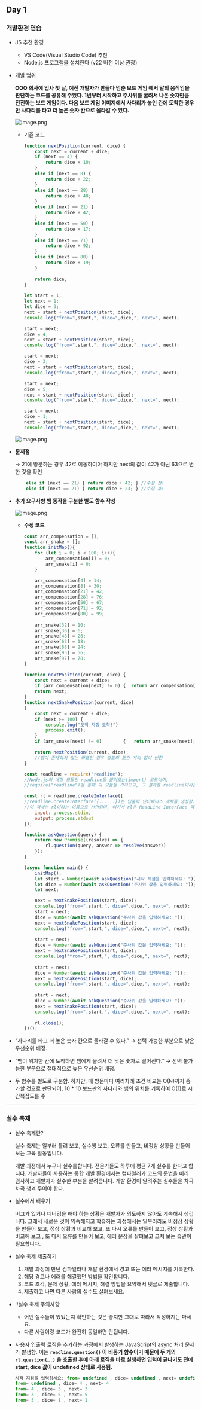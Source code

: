 ## Day 1

### 개발환경 연습

- JS 추천 환경
    - VS Code(Visual Studio Code) 추천
    - Node.js 프로그램을 설치한다 (v22 버전 이상 권장)
- 개발 범위
    
    **OOO 회사에 입사 첫 날, 예전 개발자가 만들다 멈춘 보드 게임 에서 말의 움직임을 판단하는 코드를 공유해 주었다. 1번부터 시작하고 주사위를 굴려서 나온 숫자만큼 전진하는 보드 게임이다. 다음 보드 게임 이미지에서 사다리가 놓인 칸에 도착한 경우만 사다리를 타고 더 높은 숫자 칸으로 올라갈 수 있다.**
    
    ![image.png](attachment:ccf398d1-5eab-4519-b628-c7d3f0f5cdeb:image.png)
    
    - 기존 코드
        
        ```jsx
        function nextPosition(current, dice) {
            const next = current + dice;
            if (next == 4) {
                return dice + 10;
            }
            else if (next == 8) {
                return dice + 22;
            }
            else if (next == 28) {
                return dice + 48;
            }
            else if (next == 21) {
                return dice + 42;
            }
            else if (next == 50) {
                return dice + 17;
            }
            else if (next == 71) {
                return dice + 92;
            }
            else if (next == 80) {
                return dice + 19;
            }
            
            return dice;    
        }
        
        let start = 1;
        let next = 1;
        let dice = 3;
        next = start + nextPosition(start, dice);
        console.log("from=",start,", dice=",dice,", next=", next);
        
        start = next;
        dice = 4;
        next = start + nextPosition(start, dice);
        console.log("from=",start,", dice=",dice,", next=", next);
        
        start = next;
        dice = 3;
        next = start + nextPosition(start, dice);
        console.log("from=",start,", dice=",dice,", next=", next);
        
        start = next;
        dice = 5;
        next = start + nextPosition(start, dice);
        console.log("from=",start,", dice=",dice,", next=", next);
        
        start = next;
        dice = 1;
        next = start + nextPosition(start, dice);
        console.log("from=",start,", dice=",dice,", next=", next);
        
        ```
        
    
    ![image.png](attachment:3d5bf4e3-90a5-4db1-8a8d-3b8184bb3444:image.png)
    
- **문제점**
    
    → 21에 방문하는 경우 42로 이동하여야 하지만 next의 값이 42가 아닌 63으로 변한 것을 확인
    
    ```jsx
    	else if (next == 21) { return dice + 42; } //수정 전! 
    	else if (next == 21) { return dice + 23; } //수정 후! 
    ```
    
- **추가 요구사항 뱀 동작을 구분한 별도 함수 작성**
    
    ![image.png](attachment:6b144a57-186d-44fb-8363-c19043df2be9:image.png)
    
    - **수정 코드**
        
        ```jsx
        const arr_compensation = [];
        const arr_snake = [];
        function initMap(){
            for (let i = 0; i < 100; i++){
                arr_compensation[i] = 0;
                arr_snake[i] = 0;
            }
        
            arr_compensation[4] = 14;
            arr_compensation[8] = 30;
            arr_compensation[21] = 42;
            arr_compensation[28] = 76;
            arr_compensation[50] = 67;
            arr_compensation[71] = 92;
            arr_compensation[80] = 99;
            
            arr_snake[32] = 10;
            arr_snake[36] = 6;
            arr_snake[48] = 26;
            arr_snake[62] = 18;
            arr_snake[88] = 24;
            arr_snake[95] = 56;
            arr_snake[97] = 78;
        }
        
        function nextPosition(current, dice) {
            const next = current + dice;
            if (arr_compensation[next] != 0) {  return arr_compensation[next];   }
            return next;    
        }
        function nextSnakePosition(current, dice)
        {
            const next = current + dice;
            if (next >= 100) {
                console.log("도착 지점 도착!") 
                process.exit();
            }   
            if (arr_snake[next] != 0)        {   return arr_snake[next];  }
        
            return nextPosition(current, dice);
            //뱀이 존재하지 않는 좌표인 경우 별도의 조건 처리 없이 반환
        }
        
        const readline = require("readline");
        //Node.js의 내장 모듈인 readline을 불러오는(import) 코드이며,
        //require("readline")을 통해 이 모듈을 가져오고, 그 결과를 readline이라는 이름의 상수에 할당하는 방식
        
        const rl = readline.createInterface({
        //readline.createInterface({......})는 입출력 인터페이스 객체를 생성함. 이 객체를 통해 사용자 입력을 받을 수 있음.
        //이 객체는 rl이라는 이름으로 선언되며, 여기서 rl은 ReadLine InterFace 객체임.
            input: process.stdin,
            output: process.stdout
        });
        
        function askQuestion(query) {
            return new Promise((resolve) => { 
                rl.question(query, answer => resolve(answer))
            });
        }
        
        (async function main() {
            initMap();
            let start = Number(await askQuestion("시작 지점을 입력하세요: "));
            let dice = Number(await askQuestion("주사위 값을 입력하세요: "));
            let next;
        
            next = nextSnakePosition(start, dice);
            console.log("from=",start,", dice=",dice,", next=", next);
            start = next;
            dice = Number(await askQuestion("주사위 값을 입력하세요: "));
            next = nextSnakePosition(start, dice);
            console.log("from=",start,", dice=",dice,", next=", next);
            
            start = next;
            dice = Number(await askQuestion("주사위 값을 입력하세요: "));
            next = nextSnakePosition(start, dice);
            console.log("from=",start,", dice=",dice,", next=", next);
            
            start = next;
            dice = Number(await askQuestion("주사위 값을 입력하세요: "));
            next = nextSnakePosition(start, dice);
            console.log("from=",start,", dice=",dice,", next=", next);
            
            start = next;
            dice = Number(await askQuestion("주사위 값을 입력하세요: "));
            next = nextSnakePosition(start, dice);
            console.log("from=",start,", dice=",dice,", next=", next);
            
            rl.close();
        })();
        
        ```
        
- “사다리를 타고 더 높은 숫자 칸으로 올라갈 수 있다.” → 선택 가능한 부분으로 낮은 우선순위 배정.
- “뱀이 위치한 칸에 도착하면 뱀에게 물려서 더 낮은 숫자로 떨어진다.” → 선택 불가능한 부분으로 절대적으로 높은 우선순위 배정.
- 두 함수를 별도로 구분함. 하지만, 매 방문마다 여러차례 조건 비교는 O(N)까지 증가할 것으로 판단되어, 10 * 10 보드판의 사다리와 뱀의 위치를 기록하여 O(1)로 시간복잡도를 주

---

### 실수 축제

- 실수 축제란?
    
    실수 축제는 일부러 틀려 보고, 실수행 보고, 오류를 만들고, 비정상 상황을 만들어 보는 교육 활동입니다.
    
    개발 과정에서 누구나 실수를합니다. 전문가들도 하루에 평균 7개 실수를 한다고 합니다. 개발자들이 사용하는 통합 개발 환경에서는 컴파일러가 코드의 문법을 미리 검사하고 개발자가 실수한 부분을 알려줍니다. 개발 환경이 알려주는 실수들을 차곡차곡 챙겨 두어야 한다.
    
- 실수에서 배우기
    
    버그가 있거나 디버깅을 해야 하는 상황은 개발자가 의도하지 않아도 게속해서 생깁니다. 그래서 새로운 것이 익숙해지고 학습하는 과정에서는 일부러라도 비정상 상황을 만들어 보고, 정상 상황과 비교해 보고, 또 다시 오류를 만들어 보고, 정상 상황과 비교해 보고 , 또 다시 오류를 만들어 보고, 에러 문장을 살펴보고 고쳐 보는 습관이 필요합니다.
    

- 실수 축제 제출하기
    1. 개발 과정에 만난 컴파일러나 개발 환경에서 경고 또는 에러 메시지를 기록한다.
    2. 해당 경고나 에러를 해결했던 방법을 확인합니다.
    3. 코드 조각, 문제 상황, 에러 메시지, 해결 방법을 요약해서 댓글로 제출합니다.
    4. 제출하고 나면 다른 사람의 실수도 살펴보세요.

- !!실수 축제 주의사항
    - 어떤 실수들이 있었는지 확인하는 것은 좋지만 그대로 따라서 작성하지는 마세요.
    - 다른 사람이랑 코드가 완전히 동일하면 안됩니다.

- 사용자 입출력 로직을 추가하는 과정에서 발생하는 JavaScript의 async 처리 문제가 발생함. 이는 **`readline.question()` 이 비동기 함수이기 때문에 두 개의 `rl.question(….)` 을 호출한 후에 아래 로직을 바로 실행하면 입력이 끝나기도 전에 start, dice 값이 undefined 상태로 사용됨.**
    
    ```jsx
    시작 지점을 입력하세요: from= undefined , dice= undefined , next= undefined
    from= undefined , dice= 4 , next= 4
    from= 4 , dice= 3 , next= 3
    from= 3 , dice= 5 , next= 5
    from= 5 , dice= 1 , next= 1
    ```